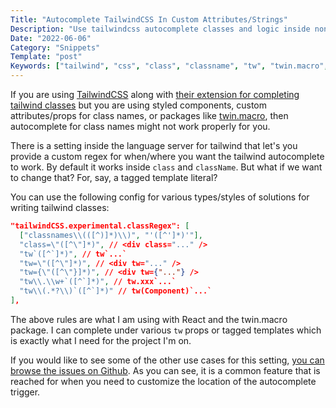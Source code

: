 ```yaml
---
Title: "Autocomplete TailwindCSS In Custom Attributes/Strings"
Description: "Use tailwindcss autocomplete classes and logic inside non-default attributes or strings"
Date: "2022-06-06"
Category: "Snippets"
Template: "post"
Keywords: ["tailwind", "css", "class", "classname", "tw", "twin.macro", "twinmacro", "template", "literal", "react", "vue", "attributes", "props"]
---
```


If you are using [TailwindCSS](https://tailwindcss.com/) along with [their extension for completing tailwind classes](https://github.com/tailwindlabs/tailwindcss-intellisense) but you are using styled components, custom attributes/props for class names, or packages like [twin.macro](https://github.com/ben-rogerson/twin.macro), then autocomplete for class names might not work properly for you.

There is a setting inside the language server for tailwind that let's you provide a custom regex for when/where you want the tailwind autocomplete to work. By default it works inside `class` and `className`. But what if we want to change that? For, say, a tagged template literal?

You can use the following config for various types/styles of solutions for writing tailwind classes:

```json
"tailwindCSS.experimental.classRegex": [
  ["classnames\\(([^)]*)\\)", "'([^']*)'"],
  "class=\"([^\"]*)", // <div class="..." />
  "tw`([^`]*)", // tw`...`
  "tw=\"([^\"]*)", // <div tw="..." />
  "tw={\"([^\"}]*)", // <div tw={"..."} />
  "tw\\.\\w+`([^`]*)", // tw.xxx`...`
  "tw\\(.*?\\)`([^`]*)" // tw(Component)`...`
],
```

The above rules are what I am using with React and the twin.macro package. I can complete under various `tw` props or tagged templates which is exactly what I need for the project I'm on.

If you would like to see some of the other use cases for this setting, [you can browse the issues on Github](https://github.com/tailwindlabs/tailwindcss-intellisense/search?q=classRegex&type=issues). As you can see, it is a common feature that is reached for when you need to customize the location of the autocomplete trigger.
